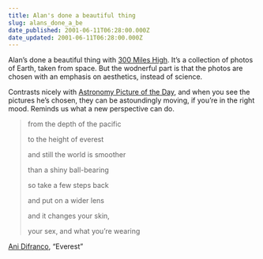 ```yaml
---
title: Alan's done a beautiful thing
slug: alans_done_a_be
date_published: 2001-06-11T06:28:00.000Z
date_updated: 2001-06-11T06:28:00.000Z
---
```


Alan’s done a beautiful thing with [300 Miles High](http://www.kokogiak.com/300miles/). It’s a collection of photos of Earth, taken from space. But the wodnerful part is that the photos are chosen with an emphasis on aesthetics, instead of science.

Contrasts nicely with [Astronomy Picture of the Day](http://antwrp.gsfc.nasa.gov/apod/astropix.html), and when you see the pictures he’s chosen, they can be astoundingly moving, if you’re in the right mood. Reminds us what a new perspective can do.

> from the depth of the pacific
> 
> to the height of everest
> 
> and still the world is smoother
> 
> than a shiny ball-bearing
> 
> so take a few steps back
> 
> and put on a wider lens
> 
> and it changes your skin,
> 
> your sex, and what you’re wearing

[Ani Difranco](http://www.righteousbabe.com/store/tr_up6.html), “Everest”
